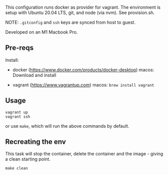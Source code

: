 This configuration runs docker as provider for vagrant. The environment is setup
with Ubuntu 20.04 LTS, git, and node (via nvm). See provision.sh.

NOTE: `.gitconfig` and `ssh` keys are synced from  host to guest.

Developed on an M1 Macbook Pro.

## Pre-reqs

Install:
- docker (https://www.docker.com/products/docker-desktop)
  macos: Download and install

- vagrant (https://www.vagrantup.com)
  macos: `brew install vagrant`

## Usage
```
vagrant up
vagrant ssh
```

or use `make`, which will run the above commands by default.

## Recreating the env

This task will stop the container, delete the container and the image - giving
a clean starting point.

```
make clean
```
